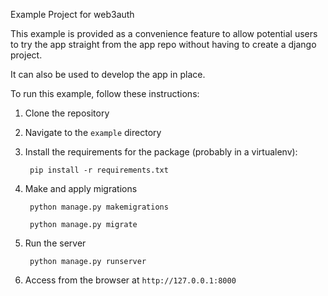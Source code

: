 Example Project for web3auth

This example is provided as a convenience feature to allow potential users to try the app straight from the app repo without having to create a django project.

It can also be used to develop the app in place.

To run this example, follow these instructions:

1. Clone the repository
2. Navigate to the `example` directory
3. Install the requirements for the package (probably in a virtualenv):
		
		pip install -r requirements.txt
		
4. Make and apply migrations

		python manage.py makemigrations
		
		python manage.py migrate
		
5. Run the server

		python manage.py runserver
		
6. Access from the browser at `http://127.0.0.1:8000`
